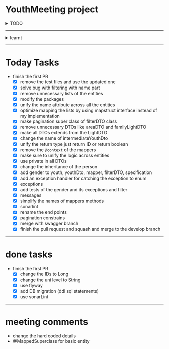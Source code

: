 # YouthMeeting project
<details>
<summary>TODO</summary>

- use sonarqube
- address the PR

</details>

---
<details>
<summary>learnt</summary>

- filtering with specification form the DB
- Basic Auth 
- mappers using MapStruct
- DataBase migration with flyway
- clean code with sonarLint
- resource Bundle
</details>

---
# Today Tasks
- finish the first PR
  - [x] remove the test files and use the updated one
  - [x] solve bug with filtering with name part
  - [x] remove unnecessary lists of the entities
  - [x] modify the packages
  - [x] unify the name attribute across all the entities
  - [x] optimize mapping the lists by using mapstruct interface instead of my implementation
  - [x] make pagination super class of filterDTO class
  - [x] remove unnecessary DTOs like areaDTO and familyLightDTO
  - [x] make all DTOs extends from the LightDTO
  - [x] change the name of intermediateYouthDto
  - [x] unify  the return type just return ID or return boolean
  - [x] remove the `@context` of the mappers
  - [x] make sure to unify the logic across entities
  - [x] use private in all DTOs
  - [x] change the inheritance of the person
  - [x] add gender to youth, youthDto, mapper, filterDTO, specification
  - [x] add an exception handler for catching the exception to enum 
  - [x] exceptions
  - [x] add tests of the gender and its exceptions and filter
  - [x] messages
  - [x] simplify the names of mappers methods
  - [x] sonarlint
  - [x] rename the end points
  - [x] pagination constrains 
  - [x] merge with swagger branch
  - [x] finish the pull request and squash and merge to the develop branch
  
----
# done tasks
- finish the first PR
  - [x] change the IDs to Long
  - [x] change the uni level to String
  - [x] use flyway
  - [x] add DB migration (ddl sql statements)
  - [x] use sonarLint
---
# meeting comments

- change the hard coded details
- @MappedSuperclass for basic entity
